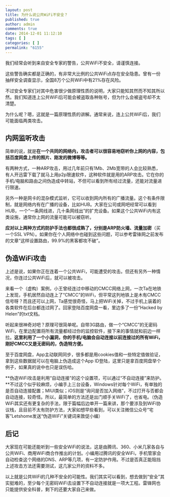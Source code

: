 ```yaml
---
layout: post
title: 为什么说公共WiFi不安全？
published: true
author: admin
comments: true
date: 2014-12-01 11:12:10
tags: [ ]
categories: [ ]
permalink: "6155"
---
```

我们经常会听到来自安全专家的警告，公共WiFi不安全，请谨慎连接。

这些警告确实都是正确的，有非常大比例的公共WiFi点存在安全隐患。曾有一份抽样安全调查显示，全国8万个公共WiFi中有21%存在风险。

不过安全专家们对其中危害很少做原理性质的说明，大家只能知其然而不知其所以然。我们知道连上公共WiFi后可能会被盗取各种账号，但为什么会被盗号却不太清楚。

为什么呢？嗯，这就是一篇原理性质的讲解。通常来说，连上公共WiFi后，我们可能面临两类攻击。

## 内网监听攻击

简单的说，就是**在一个共同的网络内，攻击者可以很容易地窃听你上网的内容，包括百度网盘上传的照片、刚发的微博等等。**

有两种方式，一种ARP攻击，用过几年前只有1Mb、2Mb宽带的人会比较熟悉，有人开迅雷下载了就马上用p2p限速软件，这种软件就是用的ARP攻击。它在你的手机/电脑和路由之间伪造成中转站，不但可以看到所有经过流量，还能对流量进行限速。

另外一种是网卡的混杂模式监听，它可以收到网内所有的广播流量。这个有条件限制，就是网络内有在广播的设备，比如HUB。大家在公司或网吧经常可以看到HUB，一个“一条网线进，几十条网线出”的扩充设备。如果这个公共WiFi内有这类设施，通常你上网的流量可能可以被窃听。

**应对以上两种方式的防护手法也都很成熟了，分别是ARP防火墙、流量加密**（买一个SSL VPN）。如果你在个人网络中也碰到这些问题，可以参考雷锋网之前发布的文章“这样设置路由，99.9%的黑客都攻不破”。

## 伪造WiFi攻击

上述是说，如果你正在连着一个公共WiFi，可能遭受的攻击。但还有另外一种情况，你连过公共WiFi后，就可以被攻击。

来看一个（虚构）案例，小王曾经连过中移动的CMCC网络上网，一次Ta在地铁上发现，手机居然自动连上了“CMCC”的WiFi，但平常这列地铁上是木有CMCC信号呀？而且还可以上网，Ta感觉很奇怪，马上把WiFi关掉，不过手机上装着的各类软件在后台都连过网了。回家登陆百度网盘一看，里边多了一份“Hacked by Helen”的txt文档。

听起来很神奇对吧？原理可很简单呢。自带3G路由，做一个“CMCC”的无密码WiFi，在里边配置将所有流量都经过你的监控软件，接下来的事情就和前边一样拉。**这里利用了一个小漏洞，你的手机/电脑会自动连接以前连接过的所有WiFi，刚好CMCC又是无密码的，伪造特方便。**

至于百度网盘，App主动联网同步，很多都是用cookies值和一些特定值做验证，拿到这些数据就可以在电脑上伪造成这个App ID登陆，这里只是拿百度网盘举个例子，如果真的说中也只是误伤哈。

**伪造WiFi攻击是利用“自动连接”的这个设置项，可以通过“不自动连接”来防护。**不过这个似乎较麻烦，小编手上三台设备，Windows针对每个WiFi，有单独的是否自动连接配置；MIUI类似；iOS则是“询问是否加入网络”，不过打开与否都会自动连接，较奇怪。所以，最简单的方法还是出门顺手关WiFi了，也省电。（伪造WiFi其实还有更复杂的手法，限于篇幅后边单开一篇来讲，那个要涉及到WiFi协议栈，且目前不太有防护方法，大家如想早些看到，可以关注微信公众号“宅客”Letshome发送“伪造WiFi”关键词来敦促小编）

## 后记

大家现在可能还能听到一些安全WiFi的说法，这是由腾讯、360、小米几家各自与公共WiFi、商用WiFi商合作推出的计划。小编用过腾讯的安全WiFi，手机管家会自动检查这个网络的DNS、ARP等几项，有一定防护作用。不过是否真正能阻挡上述攻击方法还需要测试，这几家公开的资料不多。

以上就是公共WiFi的几种不安全的可能性。我们其实可以看到，想去做到“安全”其实挺难的，至少每个无密码WiFi去设置下不自动连接就是一项大工程。雷锋网也只能提供安全科普，剩下的还要大家自己来做。